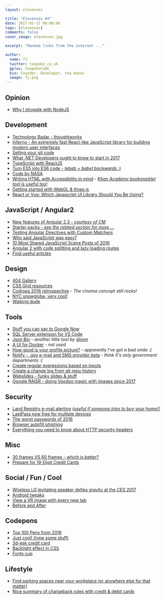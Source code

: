 ```yaml
---
layout: elevenses

title: "Elevenses #4"
date: 2017-01-17 08:00:00
tags: [elevenses]
comments: false
cover_image: elevenses.jpg

excerpt: "Random links from the internet ..."

author:
  name: fJ
  twitter: toepoke_co_uk
  gplus: toepokeCoUk
  bio: Founder, Developer, tea maker
  image: fj.png
---
```


## Opinion
* [Why I struggle with NodeJS](https://dev.to/grahamcox82/why-i-struggle-with-node)

## Development
* [Technology Radar - thoughtworks](https://www.thoughtworks.com/de/radar/techniques)
* [Inferno - An extremely fast React-like JavaScript library for building modern user interfaces](https://infernojs.org/)
* [Selling your git code](https://git.market/)
* [What .NET Developers ought to know to start in 2017](http://www.hanselman.com/blog/WhatNETDevelopersOughtToKnowToStartIn2017.aspx)
* [TypeScript with ReactJS](https://medium.com/@shakyShane/hello-world-with-preact-jsx-typescript-6d70cf2ebf01#.ha9p9tv42)
* [Turn ES5 into ES6 code - *lebab = babel backwards :)*](https://github.com/lebab/lebab)
* [Code by NASA](https://code.nasa.gov/)
* [Writing HTML with Accessibility in mind](https://medium.com/@matuzo/writing-html-with-accessibility-in-mind-a62026493412#.mzzh4fpf0) - *[Khan Academy bookmarklet tool is useful too!](http://khan.github.io/tota11y/)*
* [Getting started with WebGL &amp; three.js](https://www.august.com.au/blog/animating-scenes-with-webgl-three-js/)
* [React or Vue: Which Javascript UI Library Should You Be Using?](https://medium.com/js-dojo/react-or-vue-which-javascript-ui-library-should-you-be-using-543a383608d#.cntldal8m)

## JavaScript / Angular2
* [New features of Angular 2.3 - *courtesy of CM*](https://medium.com/@gerard.sans/angular-2-new-features-in-angular-2-3-f2e73f16a09e#.x4rs0jkhr)
* [Starter packs *- see the related section for more ...*](https://github.com/SamVerschueren/ng2-hello-world-aot-rollup)
* [Testing Angular Directives with Custom Matchers](https://blog.thoughtram.io/angular/2016/12/27/angular-2-advance-testing-with-custom-matchers.html)
* [Who said JavaScript was easy?](https://hackernoon.com/who-said-javascript-easy-f4a1d5b399b8#.g2mz3yqix)
* [10 Most Shared JavaScript Scene Posts of 2016](https://medium.com/javascript-scene/10-most-shared-javascript-scene-posts-of-2016-862955855d36#.j983nn2dj)
* [Angular 2 with code splitting and lazy loading routes](https://github.com/vsavkin/router_lazyloading)
* [Find useful articles](https://www.hotjs.net/)

## Design
* [404 Gallery](http://404error.gallery/)
* [CSS Grid resources](https://github.com/ptcrt/learn-grid)
* [Codrops 2016 retrospective](https://tympanus.net/codrops2016/) - *The cinema concept still rocks!*
* [NYC snowglobe, very cool!](http://2017.ronikdesign.com/)
* [Walking dude](https://chinedufn.github.io/skeletal-animation-system/)

## Tools
* [Stuff you can say to Google Now](http://ok-google.io/)
* [SQL Server extension for VS Code](https://marketplace.visualstudio.com/items?itemName=ms-mssql.mssql)
* [Json Bin](https://jsonbin.org/) - *another little tool by [@rem](https://twitter.com/rem)*
* [A UI for Docker](https://media-glass.es/portainer-the-ui-for-docker-d067f6335f23#.rieb569t6) - *not used*
* [How good is your profile picture?](https://www.snappr.co/photo-analyzer/) - *apparently I've got a bad smile :(*
* [Notify - .gov e-mail and SMS provider beta](https://www.notifications.service.gov.uk/) - *think it's only government departments :(*
* [Create regular expressions based on inputs](https://runkit.com/npm/regexgen)
* [Create a change log from git repo history](https://github.com/zeit/release)
* [Webslides - funky slides &amp; stuff](https://webslides.tv/)
* [Google RAISR - doing Voodoo magic with images since 2017](http://www.pcmag.com/news/351027/google-raisr-intelligently-makes-low-res-images-high-quality)

## Security
* [Land Registry e-mail alerting](https://www.gov.uk/guidance/property-alert) *[(useful if someone tries to buy your home!)](https://www.lovemoney.com/news/61895/mortgage-loan-property-fraud-signs-protection-land-registry)*
* [LastPass now free for multiple devices](http://www.zdnet.com/article/lastpass-brings-free-password-management-to-all-your-devices)
* [The worst passwords of 2016](http://www.zdnet.com/article/only-yourselves-to-blame-the-worst-passwords-of-2016-are-as-lazy-as-ever/)
* [Browser autofill phishing](https://github.com/anttiviljami/browser-autofill-phishing)
* [Everything you need to know about HTTP security headers](https://blog.appcanary.com/2017/http-security-headers.html)

## Misc
* [30 frames VS 60 frames - which is better?](http://30vs60.com/)
* [Prepare for 19-Digit Credit Cards](https://www.nccgroup.trust/uk/about-us/newsroom-and-events/blogs/2016/november/prepare-for-19-digit-credit-cards/)

## Social / Fun / Cool
* [Wireless LG levitating speaker defies gravity at the CES 2017](http://www.designboom.com/technology/lg-levitating-speaker-ces-2017-01-03-2017)
* [Android tweaks](http://www.makeuseof.com/tag/5-hidden-chrome-android-tweaks-need-try/)
* [View a VR image with every new tab](https://svrf.com/apps/tabs.html)
* [Before and After](http://www.urb-i.com/before-after-gallery)

## Codepens
* [Top 100 Pens from 2016](https://codepen.io/2016/popular/pens/)
* [Just cool! (type some stuff)](https://codepen.io/steveg3003/full/pNqdRq/)
* [3d-esk credit card](http://codepen.io/robin-dela/full/jVddbq/)
* [Backlight effect in CSS](http://codepen.io/georgehastings/full/xgwxgo/)
* [Fonts cup](http://codepen.io/jkantner/full/Bpyzvq/)

## Lifestyle
* [Find parking spaces near your workplace (or anywhere else for that matter)](https://www.yourparkingspace.co.uk)
* [Nice summary of chargeback rules with credit &amp; debit cards](http://paullewismoney.blogspot.co.uk/2014/11/money-back-plastic.html)
